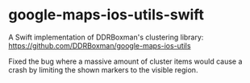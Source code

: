 # google-maps-ios-utils-swift
A Swift implementation of DDRBoxman's clustering library: 
https://github.com/DDRBoxman/google-maps-ios-utils

Fixed the bug where a massive amount of cluster items would cause a crash by limiting the shown markers to the visible region.
